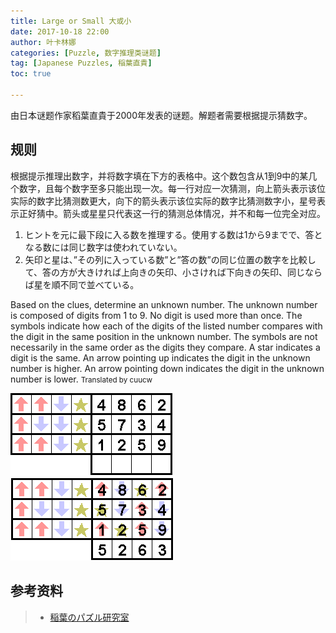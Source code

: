 ```yaml
---
title: Large or Small 大或小
date: 2017-10-18 22:00
author: 叶卡林娜
categories: [Puzzle, 数字推理类谜题]
tag: [Japanese Puzzles, 稲葉直貴]
toc: true

---
```


由日本谜题作家稻葉直貴于2000年发表的谜题。解题者需要根据提示猜数字。

## 规则

根据提示推理出数字，并将数字填在下方的表格中。这个数包含从1到9中的某几个数字，且每个数字至多只能出现一次。每一行对应一次猜测，向上箭头表示该位实际的数字比猜测数更大，向下的箭头表示该位实际的数字比猜测数字小，星号表示正好猜中。箭头或星星只代表这一行的猜测总体情况，并不和每一位完全对应。

1. ヒントを元に最下段に入る数を推理する。使用する数は1から9までで、答となる数には同じ数字は使われていない。
2. 矢印と星は、”その列に入っている数”と”答の数”の同じ位置の数字を比較して、答の方が大きければ上向きの矢印、小さければ下向きの矢印、同じならば星を順不同で並べている。


Based on the clues, determine an unknown number. The unknown number is composed of digits from 1 to 9. No digit is used more than once. The symbols indicate how each of the digits of the listed number compares with the digit in the same position in the unknown number. The symbols are not necessarily in the same order as the digits they compare. A star indicates a digit is the same. An arrow pointing up indicates the digit in the unknown number is higher. An arrow pointing down indicates the digit in the unknown number is lower.
<small>Translated by cuucw</small>

![Large or Small，作者：稲葉直貴](/images/largeorsmall_e.png)
![Large or Small例题解答](/images/largeorsmall_a.png)

## 参考资料

> - [稲葉のパズル研究室](http://inabapuzzle.com/honkaku/large.html)